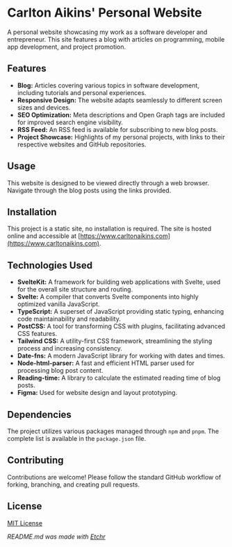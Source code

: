 # Carlton Aikins' Personal Website

A personal website showcasing my work as a software developer and entrepreneur.  This site features a blog with articles on programming, mobile app development, and project promotion.

## Features

*   **Blog:** Articles covering various topics in software development, including tutorials and personal experiences.
*   **Responsive Design:** The website adapts seamlessly to different screen sizes and devices.
*   **SEO Optimization:**  Meta descriptions and Open Graph tags are included for improved search engine visibility.
*   **RSS Feed:**  An RSS feed is available for subscribing to new blog posts.
*   **Project Showcase:**  Highlights of my personal projects, with links to their respective websites and GitHub repositories.

## Usage

This website is designed to be viewed directly through a web browser.  Navigate through the blog posts using the links provided.

## Installation

This project is a static site, no installation is required.  The site is hosted online and accessible at [https://www.carltonaikins.com](https://www.carltonaikins.com).

## Technologies Used

*   **SvelteKit:** A framework for building web applications with Svelte, used for the overall site structure and routing.
*   **Svelte:** A compiler that converts Svelte components into highly optimized vanilla JavaScript.
*   **TypeScript:** A superset of JavaScript providing static typing, enhancing code maintainability and readability.
*   **PostCSS:** A tool for transforming CSS with plugins, facilitating advanced CSS features.
*   **Tailwind CSS:** A utility-first CSS framework, streamlining the styling process and increasing consistency.
*   **Date-fns:** A modern JavaScript library for working with dates and times.
*   **Node-html-parser:**  A fast and efficient HTML parser used for processing blog post content.
*   **Reading-time:**  A library to calculate the estimated reading time of blog posts.
*   **Figma:** Used for website design and layout prototyping.

## Dependencies

The project utilizes various packages managed through `npm` and `pnpm`.  The complete list is available in the `package.json` file.

## Contributing

Contributions are welcome! Please follow the standard GitHub workflow of forking, branching, and creating pull requests.

## License

[MIT License](https://choosealicense.com/licenses/mit/)


*README.md was made with [Etchr](https://etchr.dev)*
